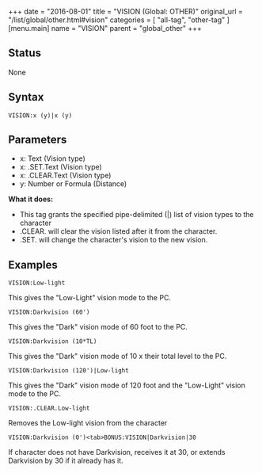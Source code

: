 +++
date = "2016-08-01"
title = "VISION (Global: OTHER)"
original_url = "/list/global/other.html#vision"
categories = [ "all-tag", "other-tag" ]
[menu.main]
    name = "VISION"
    parent = "global_other"
+++

## Status

None

## Syntax

`VISION:x (y)|x (y)`

## Parameters

-   x: Text (Vision type)
-   x: .SET.Text (Vision type)
-   x: .CLEAR.Text (Vision type)
-   y: Number or Formula (Distance)



**What it does:**

-   This tag grants the specified pipe-delimited (|) list of vision
    types to the character
-   .CLEAR. will clear the vision listed after it from the character.
-   .SET. will change the character's vision to the new vision.

Examples
--------

`VISION:Low-light`

This gives the "Low-Light" vision mode to the PC.

`VISION:Darkvision (60')`

This gives the "Dark" vision mode of 60 foot to the PC.

`VISION:Darkvision (10*TL)`

This gives the "Dark" vision mode of 10 x their total level to the PC.

`VISION:Darkvision (120')|Low-light`

This gives the "Dark" vision mode of 120 foot and the "Low-Light" vision
mode to the PC.

`VISION:.CLEAR.Low-light`

Removes the Low-light vision from the character

`VISION:Darkvision (0')<tab>BONUS:VISION|Darkvision|30`

If character does not have Darkvision, receives it at 30, or extends
Darkvision by 30 if it already has it.

